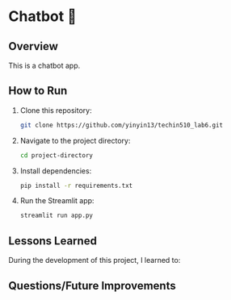 # Chatbot 🤖

## Overview

This is a chatbot app.

## How to Run

1. Clone this repository:

    ```bash
    git clone https://github.com/yinyin13/techin510_lab6.git
    ```

2. Navigate to the project directory:

    ```bash
    cd project-directory
    ```

3. Install dependencies:

    ```bash
    pip install -r requirements.txt
    ```

4. Run the Streamlit app:

    ```bash
    streamlit run app.py
    ```

<!-- To access the web app directly online, go to [Seattle Events](http://yinyin13-events-scraper.azurewebsites.net) to access the dashboard. -->

## Lessons Learned

During the development of this project, I learned to:

<!-- - Use data visualization libraries like Altair and Folium.
- Initialize database and retrieve data using SQL.
- Handle date filtering and geographical data visualization. -->

## Questions/Future Improvements

<!-- - Improve UI to make it more intuitive and user-friendly.
- Implement more advanced filtering options, such as filtering by event type or venue.
- Enhance the performance of data retrieval and processing for large datasets.
- Add features for users to save and share customized views of the dashboard. -->
